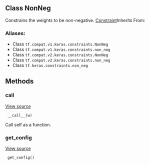 ## Class NonNeg

Constrains the weights to be non-negative.
[Constraint](https://www.tensorflow.org/api_docs/python/tf/keras/constraints/Constraint)Inherits From: 

### Aliases:
- Class `tf.compat.v1.keras.constraints.NonNeg`
- Class `tf.compat.v1.keras.constraints.non_neg`
- Class `tf.compat.v2.keras.constraints.NonNeg`
- Class `tf.compat.v2.keras.constraints.non_neg`
- Class `tf.keras.constraints.non_neg`
## Methods
### __call__
[View source](https://github.com/tensorflow/tensorflow/blob/r2.0/tensorflow/python/keras/constraints.py#L86-L87)


```
 __call__(w)
```

Call self as a function.
### get_config
[View source](https://github.com/tensorflow/tensorflow/blob/r2.0/tensorflow/python/keras/constraints.py#L40-L41)


```
 get_config()
```
